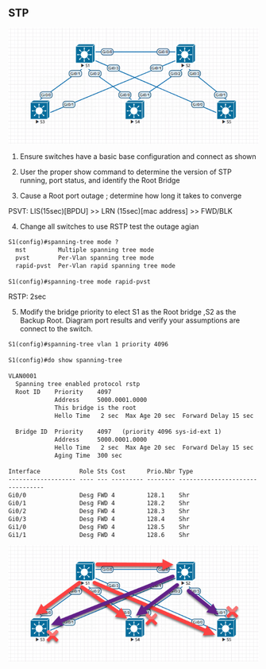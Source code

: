 ## STP

<img src=images\2017-09-28_18-46-16.png>

1. Ensure switches have a basic base configuration and connect as shown

2. User the proper show command to determine the version of STP running, port status, and identify the Root Bridge

3. Cause a Root port outage ; determine how long it takes to converge  

PSVT: LIS(15sec)[BPDU] >> LRN (15sec)[mac address] >> FWD/BLK 


4. Change all switches to use RSTP test the outage agian

```
S1(config)#spanning-tree mode ?
  mst         Multiple spanning tree mode
  pvst        Per-Vlan spanning tree mode
  rapid-pvst  Per-Vlan rapid spanning tree mode

S1(config)#spanning-tree mode rapid-pvst
```

RSTP: 2sec

5. Modify the bridge priority to elect S1 as the Root bridge ,S2 as the Backup Root. Diagram port results and verify your assumptions are connect to the switch.

```
S1(config)#spanning-tree vlan 1 priority 4096

S1(config)#do show spanning-tree 

VLAN0001
  Spanning tree enabled protocol rstp
  Root ID    Priority    4097
             Address     5000.0001.0000
             This bridge is the root
             Hello Time   2 sec  Max Age 20 sec  Forward Delay 15 sec

  Bridge ID  Priority    4097   (priority 4096 sys-id-ext 1)
             Address     5000.0001.0000
             Hello Time   2 sec  Max Age 20 sec  Forward Delay 15 sec
             Aging Time  300 sec

Interface           Role Sts Cost      Prio.Nbr Type
------------------- ---- --- --------- -------- --------------------------------
Gi0/0               Desg FWD 4         128.1    Shr 
Gi0/1               Desg FWD 4         128.2    Shr 
Gi0/2               Desg FWD 4         128.3    Shr 
Gi0/3               Desg FWD 4         128.4    Shr 
Gi1/0               Desg FWD 4         128.5    Shr 
Gi1/1               Desg FWD 4         128.6    Shr
```
<img src=images\2017-09-28_18-46-16-2.png>